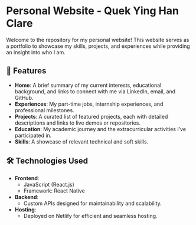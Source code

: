 # Personal Website - Quek Ying Han Clare

Welcome to the repository for my personal website! This website serves as a portfolio to showcase my skills, projects, and experiences while providing an insight into who I am.

## 🌟 Features
- **Home**: A brief summary of my current interests, educational background, and links to connect with me via LinkedIn, email, and GitHub.
- **Experiences**: My part-time jobs, internship experiences, and professional milestones.
- **Projects**: A curated list of featured projects, each with detailed descriptions and links to live demos or repositories.
- **Education**: My academic journey and the extracurricular activities I’ve participated in.
- **Skills**: A showcase of relevant technical and soft skills.

## 🛠️ Technologies Used
- **Frontend**:
  - JavaScript (React.js)
  - Framework: React Native
- **Backend**:
  - Custom APIs designed for maintainability and scalability.
- **Hosting**:
  - Deployed on Netlify for efficient and seamless hosting.
